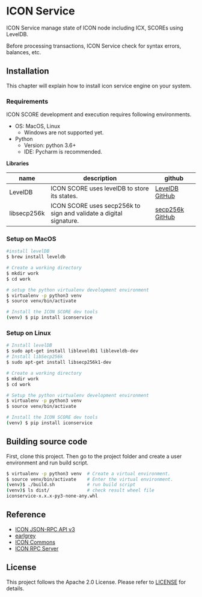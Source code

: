 # ICON Service

ICON Service manage state of ICON node including ICX, SCOREs using LevelDB.

Before processing transactions, ICON Service check for syntax errors, balances, etc. 

## Installation

This chapter will explain how to install icon service engine on your system. 

### Requirements

ICON SCORE development and execution requires following environments.

* OS: MacOS, Linux
    * Windows are not supported yet.
* Python
    * Version: python 3.6+
    * IDE: Pycharm is recommended.

**Libraries**

| name        | description                                                  | github                                                       |
| ----------- | ------------------------------------------------------------ | ------------------------------------------------------------ |
| LevelDB     | ICON SCORE uses levelDB to store its states.                 | [LevelDB GitHub](https://github.com/google/leveldb)          |
| libsecp256k | ICON SCORE uses secp256k to sign and validate a digital signature. | [secp256k GitHub](https://github.com/bitcoin-core/secp256k1) |

### Setup on MacOS

```bash
#install levelDB
$ brew install leveldb

# Create a working directory
$ mkdir work
$ cd work

# setup the python virtualenv development environment
$ virtualenv -p python3 venv
$ source venv/bin/activate

# Install the ICON SCORE dev tools
(venv) $ pip install iconservice
```

### Setup on Linux

```bash
# Install levelDB
$ sudo apt-get install libleveldb1 libleveldb-dev
# Install libSecp256k
$ sudo apt-get install libsecp256k1-dev

# Create a working directory
$ mkdir work
$ cd work

# Setup the python virtualenv development environment
$ virtualenv -p python3 venv
$ source venv/bin/activate

# Install the ICON SCORE dev tools
(venv) $ pip install iconservice
```

## Building source code

First, clone this project. Then go to the project folder and create a user environment and run build script.

```bash
$ virtualenv -p python3 venv  # Create a virtual environment.
$ source venv/bin/activate    # Enter the virtual environment.
(venv)$ ./build.sh            # run build script
(venv)$ ls dist/              # check result wheel file
iconservice-x.x.x-py3-none-any.whl
```

## Reference
- [ICON JSON-RPC API v3](https://github.com/icon-project/icon-rpc-server/blob/master/docs/icon-json-rpc-v3.md)
- [earlgrey](https://github.com/icon-project/earlgrey)
- [ICON Commons](https://github.com/icon-project/icon-commons)
- [ICON RPC Server](https://github.com/icon-project/icon-rpc-server)

## License

This project follows the Apache 2.0 License. Please refer to [LICENSE](https://www.apache.org/licenses/LICENSE-2.0) for details.

